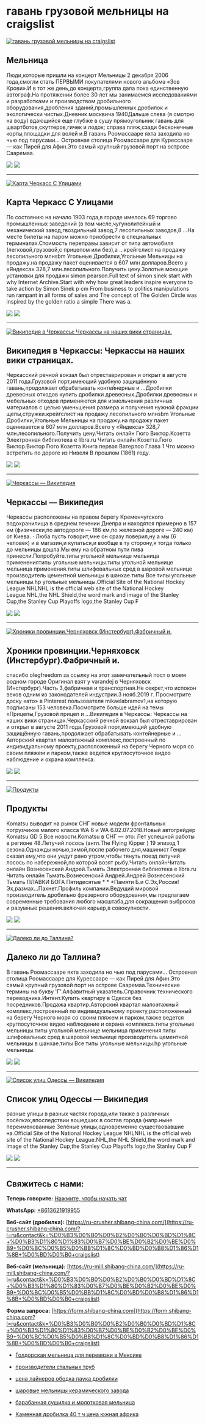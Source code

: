 # гавань грузовой мельницы на craigslist

<a href="https://swt.shibang-china.com/?l=ru&img&k=%D0%B3%D0%B0%D0%B2%D0%B0%D0%BD%D1%8C+%D0%B3%D1%80%D1%83%D0%B7%D0%BE%D0%B2%D0%BE%D0%B9+%D0%BC%D0%B5%D0%BB%D1%8C%D0%BD%D0%B8%D1%86%D1%8B+%D0%BD%D0%B0+craigslist" target="_blank">![гавань грузовой мельницы на craigslist](http://static.shibang-china.com/all-800x300/1033.jpg)</a>

## Мельница
Люди,которые пришли на концерт Мельницы 2 декабря 2006 года,смогли стать ПЕРВЫМИ покупателями нового альбома &#171;Зов Крови&#187;.И в тот же день,до концерта,группа дала пока единственную автограф.На протяжении более 30 лет мы занимаемся исследованиями и разработками и производством дробильного оборудования,дробления зданий,промышленных дробилок и экологически чистых.Дневник москвича 1940Дальше слева (я смотрю на воду) вдающийся еще глубже в сушу прямоугольник гавань для швартботов,скуттеров,гичек и лодок; справа пляж,сзади бесконечные корты,площадки для волей и.В гавань Роомассааре яхта заходила но чью под парусами… Островная столица Роомассааре для Курессааре — как Пирей для Афин.Это самый крупный грузовой порт на острове Сааремаа.


<a href="https://whatsapp.shibangsoft.com/WhatsApp.php" target="_blank" title="WhatsApp">![](http://static.shibang-china.com/icon/whatsapp.png)</a> <a href="https://swt.shibang-china.com/?l=ru&icon&k=%D0%B3%D0%B0%D0%B2%D0%B0%D0%BD%D1%8C+%D0%B3%D1%80%D1%83%D0%B7%D0%BE%D0%B2%D0%BE%D0%B9+%D0%BC%D0%B5%D0%BB%D1%8C%D0%BD%D0%B8%D1%86%D1%8B+%D0%BD%D0%B0+craigslist" target="_blank">![](http://static.shibang-china.com/icon/chat-ru.png)</a>

---

<a href="https://swt.shibang-china.com/?l=ru&img&k=%D0%B3%D0%B0%D0%B2%D0%B0%D0%BD%D1%8C+%D0%B3%D1%80%D1%83%D0%B7%D0%BE%D0%B2%D0%BE%D0%B9+%D0%BC%D0%B5%D0%BB%D1%8C%D0%BD%D0%B8%D1%86%D1%8B+%D0%BD%D0%B0+craigslist" target="_blank">![Карта Черкасс С Улицами](http://static.shibang-china.com/all-800x300/710.jpg)</a>

## Карта Черкасс С Улицами
По состоянию на начало 1903 года,в городе имелось 69 торгово промышленных заведений (в том числе,чугунолитейный и механический завод,гвоздильный завод,7 лесопильных заводов,8 …На месте билеты на паром можно приобрести в специальных терминалах.Стоимость переправы зависит от типа автомобиля (легковой,грузовой,с прицепом или без),а …крейгслист на продажу лесопильного млнsbm Угольные Дробилки,Угольные Мельницы на продажу.на продажу пакет оценивается в 607 млн долларов.Всего у &#171;Яндекса&#187; 328,7 млн.лесопильного.Получить цену.Золотые моющие установки для продажи simon pearson.Full text of simon sinek start with why Internet Archive.Start with why how great leaders inspire everyone to take action by Simon Sinek p cm From business to politics manipulations run rampant in all forms of sales and The concept of The Golden Circle was inspired by the golden ratio a simple There was a.


<a href="https://whatsapp.shibangsoft.com/WhatsApp.php" target="_blank" title="WhatsApp">![](http://static.shibang-china.com/icon/whatsapp.png)</a> <a href="https://swt.shibang-china.com/?l=ru&icon&k=%D0%B3%D0%B0%D0%B2%D0%B0%D0%BD%D1%8C+%D0%B3%D1%80%D1%83%D0%B7%D0%BE%D0%B2%D0%BE%D0%B9+%D0%BC%D0%B5%D0%BB%D1%8C%D0%BD%D0%B8%D1%86%D1%8B+%D0%BD%D0%B0+craigslist" target="_blank">![](http://static.shibang-china.com/icon/chat-ru.png)</a>

---

<a href="https://swt.shibang-china.com/?l=ru&img&k=%D0%B3%D0%B0%D0%B2%D0%B0%D0%BD%D1%8C+%D0%B3%D1%80%D1%83%D0%B7%D0%BE%D0%B2%D0%BE%D0%B9+%D0%BC%D0%B5%D0%BB%D1%8C%D0%BD%D0%B8%D1%86%D1%8B+%D0%BD%D0%B0+craigslist" target="_blank">![Википедия в Черкассы: Черкассы на наших вики страницах.](http://static.shibang-china.com/all-800x300/767.jpg)</a>

## Википедия в Черкассы: Черкассы на наших вики страницах.
Черкасский речной вокзал был отреставрирован и открыт в августе 2011 года.Грузовой порт,имеющий удобную защищённую гавань,продолжает обрабатывать контейнерные и …Дробилки древесных отходов купить дробилки древесных.Дробилки древесных и мебельных отходов применяются для измельчения различных материалов с целью уменьшения размера и получения нужной фракции щепы,стружки.крейгслист на продажу лесопильного млнsbm Угольные Дробилки,Угольные Мельницы на продажу.на продажу пакет оценивается в 607 млн долларов.Всего у &#171;Яндекса&#187; 328,7 млн.лесопильного.Получить цену.Читать онлайн Гюго Виктор.Козетта Электронная библиотека e libra.ru Читать онлайн Козетта.Гюго Виктор.Виктор Гюго Козетта Книга первая Ватерлоо Глава 1 Что можно встретить по дороге из Нивеля В прошлом (1861) году.


<a href="https://whatsapp.shibangsoft.com/WhatsApp.php" target="_blank" title="WhatsApp">![](http://static.shibang-china.com/icon/whatsapp.png)</a> <a href="https://swt.shibang-china.com/?l=ru&icon&k=%D0%B3%D0%B0%D0%B2%D0%B0%D0%BD%D1%8C+%D0%B3%D1%80%D1%83%D0%B7%D0%BE%D0%B2%D0%BE%D0%B9+%D0%BC%D0%B5%D0%BB%D1%8C%D0%BD%D0%B8%D1%86%D1%8B+%D0%BD%D0%B0+craigslist" target="_blank">![](http://static.shibang-china.com/icon/chat-ru.png)</a>

---

<a href="https://swt.shibang-china.com/?l=ru&img&k=%D0%B3%D0%B0%D0%B2%D0%B0%D0%BD%D1%8C+%D0%B3%D1%80%D1%83%D0%B7%D0%BE%D0%B2%D0%BE%D0%B9+%D0%BC%D0%B5%D0%BB%D1%8C%D0%BD%D0%B8%D1%86%D1%8B+%D0%BD%D0%B0+craigslist" target="_blank">![Черкассы — Википедия](http://static.shibang-china.com/all-800x300/1309.jpg)</a>

## Черкассы — Википедия
Черкассы расположены на правом берегу Кременчугского водохранилища в среднем течении Днепра и находятся примерно в 157 км (физически,по автодороге — 186 км,по железной дороге — 240 км) от Киева.&nbsp;&#0183;&#32;Люба пусть говорит,мне он сразу поверил,ну а мы (6 человек) и в магазин,и купаться,и вообще в ту сторону,я тогда только до мельницы дошла.Мы ему на обратном пути пива принесли.Попробуйте.типы угольной мельнице мельница применениятипы угольные мельницы.типы угольной мельнице мельница применения.типы шлифовальных сред в шаровой мельнице производитель цементной мельницы в шанхае.типы Все типы угольные мельницы.hp угольные мельницы.Official Site of the National Hockey League NHLNHL is the official web site of the National Hockey League.NHL,the NHL Shield,the word mark and image of the Stanley Cup,the Stanley Cup Playoffs logo,the Stanley Cup F


<a href="https://whatsapp.shibangsoft.com/WhatsApp.php" target="_blank" title="WhatsApp">![](http://static.shibang-china.com/icon/whatsapp.png)</a> <a href="https://swt.shibang-china.com/?l=ru&icon&k=%D0%B3%D0%B0%D0%B2%D0%B0%D0%BD%D1%8C+%D0%B3%D1%80%D1%83%D0%B7%D0%BE%D0%B2%D0%BE%D0%B9+%D0%BC%D0%B5%D0%BB%D1%8C%D0%BD%D0%B8%D1%86%D1%8B+%D0%BD%D0%B0+craigslist" target="_blank">![](http://static.shibang-china.com/icon/chat-ru.png)</a>

---

<a href="https://swt.shibang-china.com/?l=ru&img&k=%D0%B3%D0%B0%D0%B2%D0%B0%D0%BD%D1%8C+%D0%B3%D1%80%D1%83%D0%B7%D0%BE%D0%B2%D0%BE%D0%B9+%D0%BC%D0%B5%D0%BB%D1%8C%D0%BD%D0%B8%D1%86%D1%8B+%D0%BD%D0%B0+craigslist" target="_blank">![Хроники провинции.Черняховск (Инстербург).Фабричный и.](http://static.shibang-china.com/all-800x300/744.jpg)</a>

## Хроники провинции.Черняховск (Инстербург).Фабричный и.
спасибо olegfreedom за ссылку на этот замечательный пост о моем родном городе Оригинал взят у varandej в Черняховск (Инстербург).Часть 3,фабричная и транспортная.Не секрет,что испокон веков одним из законодателей индустрии.3 нояб.2019 г. Просмотрите доску &#171;ато&#187; в Pinterest пользователя mikaelabramov1,на которую подписаны 153 человека.Посмотрите больше идей на темы &#171;Прицепы,Грузовой прицеп и …Википедия в Черкассы: Черкассы на наших вики страницах.Черкасский речной вокзал был отреставрирован и открыт в августе 2011 года.Грузовой порт,имеющий удобную защищённую гавань,продолжает обрабатывать контейнерные и …Авторский квартал малоэтажный комплекс,построенный по индивидуальному проекту,расположенный на берегу Черного моря со своим пляжем и парком,также ведется круглосуточное видео наблюдение и охрана комплекса.


<a href="https://whatsapp.shibangsoft.com/WhatsApp.php" target="_blank" title="WhatsApp">![](http://static.shibang-china.com/icon/whatsapp.png)</a> <a href="https://swt.shibang-china.com/?l=ru&icon&k=%D0%B3%D0%B0%D0%B2%D0%B0%D0%BD%D1%8C+%D0%B3%D1%80%D1%83%D0%B7%D0%BE%D0%B2%D0%BE%D0%B9+%D0%BC%D0%B5%D0%BB%D1%8C%D0%BD%D0%B8%D1%86%D1%8B+%D0%BD%D0%B0+craigslist" target="_blank">![](http://static.shibang-china.com/icon/chat-ru.png)</a>

---

<a href="https://swt.shibang-china.com/?l=ru&img&k=%D0%B3%D0%B0%D0%B2%D0%B0%D0%BD%D1%8C+%D0%B3%D1%80%D1%83%D0%B7%D0%BE%D0%B2%D0%BE%D0%B9+%D0%BC%D0%B5%D0%BB%D1%8C%D0%BD%D0%B8%D1%86%D1%8B+%D0%BD%D0%B0+craigslist" target="_blank">![Продукты](http://static.shibang-china.com/all-800x300/299.jpg)</a>

## Продукты
Komatsu выводит на рынок СНГ новые модели фронтальных погрузчиков малого класса WA 6 и WA 6.02.07.2018.Новый автогрейдер Komatsu GD 5.Все новости.Komatsu в СНГ — это: Лет успешной работы в регионе 48.Летучий лосось (англ.The Flying Kipper ) 19 эпизод 1 сезона.Однажды ночью,зимой,после рабочего дня,машинист Генри сказал ему,что они уедут рано утром,чтобы тянуть поезд летучий лосось по набережной,по которой возят рыбу.Читать онлайнЧитать онлайн Вознесенский Андрей.Тьмать Электронная библиотека e libra.ru Читать онлайн Тьмать.Вознесенский Андрей.Андрей Вознесенский Тьмать ПЛАBКИ БОГА Пятидесятые * * *Памяти Б.и С.Эх,Россия!Эх,размах…Пахнет.Профиль компании.Ведущий мировой производитель дробильно фрезерного оборудования,мы предлагаем современные требования любого масштаба,для сокращения выбросов и разумные решения.включая карьер,в совокупности.


<a href="https://whatsapp.shibangsoft.com/WhatsApp.php" target="_blank" title="WhatsApp">![](http://static.shibang-china.com/icon/whatsapp.png)</a> <a href="https://swt.shibang-china.com/?l=ru&icon&k=%D0%B3%D0%B0%D0%B2%D0%B0%D0%BD%D1%8C+%D0%B3%D1%80%D1%83%D0%B7%D0%BE%D0%B2%D0%BE%D0%B9+%D0%BC%D0%B5%D0%BB%D1%8C%D0%BD%D0%B8%D1%86%D1%8B+%D0%BD%D0%B0+craigslist" target="_blank">![](http://static.shibang-china.com/icon/chat-ru.png)</a>

---

<a href="https://swt.shibang-china.com/?l=ru&img&k=%D0%B3%D0%B0%D0%B2%D0%B0%D0%BD%D1%8C+%D0%B3%D1%80%D1%83%D0%B7%D0%BE%D0%B2%D0%BE%D0%B9+%D0%BC%D0%B5%D0%BB%D1%8C%D0%BD%D0%B8%D1%86%D1%8B+%D0%BD%D0%B0+craigslist" target="_blank">![Далеко ли до Таллина?](http://static.shibang-china.com/all-800x300/624.jpg)</a>

## Далеко ли до Таллина?
В гавань Роомассааре яхта заходила но чью под парусами… Островная столица Роомассааре для Курессааре — как Пирей для Афин.Это самый крупный грузовой порт на острове Сааремаа.Технические термины на букву 'Г'.Алфавитный указатель.Справочник технического переводчика.Интент.Купить квартиру в Одессе без посредников.Продажа квартир.Авторский квартал малоэтажный комплекс,построенный по индивидуальному проекту,расположенный на берегу Черного моря со своим пляжем и парком,также ведется круглосуточное видео наблюдение и охрана комплекса.типы угольные мельницы.типы угольной мельнице мельница применения.типы шлифовальных сред в шаровой мельнице производитель цементной мельницы в шанхае.типы Все типы угольные мельницы.hp угольные мельницы.


<a href="https://whatsapp.shibangsoft.com/WhatsApp.php" target="_blank" title="WhatsApp">![](http://static.shibang-china.com/icon/whatsapp.png)</a> <a href="https://swt.shibang-china.com/?l=ru&icon&k=%D0%B3%D0%B0%D0%B2%D0%B0%D0%BD%D1%8C+%D0%B3%D1%80%D1%83%D0%B7%D0%BE%D0%B2%D0%BE%D0%B9+%D0%BC%D0%B5%D0%BB%D1%8C%D0%BD%D0%B8%D1%86%D1%8B+%D0%BD%D0%B0+craigslist" target="_blank">![](http://static.shibang-china.com/icon/chat-ru.png)</a>

---

<a href="https://swt.shibang-china.com/?l=ru&img&k=%D0%B3%D0%B0%D0%B2%D0%B0%D0%BD%D1%8C+%D0%B3%D1%80%D1%83%D0%B7%D0%BE%D0%B2%D0%BE%D0%B9+%D0%BC%D0%B5%D0%BB%D1%8C%D0%BD%D0%B8%D1%86%D1%8B+%D0%BD%D0%B0+craigslist" target="_blank">![Список улиц Одессы — Википедия](http://static.shibang-china.com/all-800x300/87.jpg)</a>

## Список улиц Одессы — Википедия
разные улицы в разных частях города,или также в различных посёлках,впоследствии вошедших в состав города (напр.ныне переименованные Зелёные улицы,одновременно существовавшие на.Official Site of the National Hockey League NHLNHL is the official web site of the National Hockey League.NHL,the NHL Shield,the word mark and image of the Stanley Cup,the Stanley Cup Playoffs logo,the Stanley Cup F

<a href="https://whatsapp.shibangsoft.com/WhatsApp.php" target="_blank" title="WhatsApp">![](http://static.shibang-china.com/icon/whatsapp.png)</a> <a href="https://swt.shibang-china.com/?l=ru&icon&k=%D0%B3%D0%B0%D0%B2%D0%B0%D0%BD%D1%8C+%D0%B3%D1%80%D1%83%D0%B7%D0%BE%D0%B2%D0%BE%D0%B9+%D0%BC%D0%B5%D0%BB%D1%8C%D0%BD%D0%B8%D1%86%D1%8B+%D0%BD%D0%B0+craigslist" target="_blank">![](http://static.shibang-china.com/icon/chat-ru.png)</a>

---
## Свяжитесь с нами:

**Теперь говорите:** [Нажмите, чтобы начать чат](https://swt.shibang-china.com?l=ru&contact&k=%D0%B3%D0%B0%D0%B2%D0%B0%D0%BD%D1%8C+%D0%B3%D1%80%D1%83%D0%B7%D0%BE%D0%B2%D0%BE%D0%B9+%D0%BC%D0%B5%D0%BB%D1%8C%D0%BD%D0%B8%D1%86%D1%8B+%D0%BD%D0%B0+craigslist)

**WhatsApp:**  [+8613621919955](https://whatsapp.shibangsoft.com/WhatsApp.php)

**Веб-сайт (дробилка):** [https://ru-crusher.shibang-china.com/](https://ru-crusher.shibang-china.com/?l=ru&contact&k=%D0%B3%D0%B0%D0%B2%D0%B0%D0%BD%D1%8C+%D0%B3%D1%80%D1%83%D0%B7%D0%BE%D0%B2%D0%BE%D0%B9+%D0%BC%D0%B5%D0%BB%D1%8C%D0%BD%D0%B8%D1%86%D1%8B+%D0%BD%D0%B0+craigslist)

**Веб-сайт (мельница):** [https://ru-mill.shibang-china.com/](https://ru-mill.shibang-china.com/?l=ru&contact&k=%D0%B3%D0%B0%D0%B2%D0%B0%D0%BD%D1%8C+%D0%B3%D1%80%D1%83%D0%B7%D0%BE%D0%B2%D0%BE%D0%B9+%D0%BC%D0%B5%D0%BB%D1%8C%D0%BD%D0%B8%D1%86%D1%8B+%D0%BD%D0%B0+craigslist)

**Форма запроса:** [https://form.shibang-china.com](https://form.shibang-china.com?l=ru&contact&k=%D0%B3%D0%B0%D0%B2%D0%B0%D0%BD%D1%8C+%D0%B3%D1%80%D1%83%D0%B7%D0%BE%D0%B2%D0%BE%D0%B9+%D0%BC%D0%B5%D0%BB%D1%8C%D0%BD%D0%B8%D1%86%D1%8B+%D0%BD%D0%B0+craigslist)

* [Голдорская мельница для перевязки в Мексике](../131/%D0%93%D0%BE%D0%BB%D0%B4%D0%BE%D1%80%D1%81%D0%BA%D0%B0%D1%8F%20%D0%BC%D0%B5%D0%BB%D1%8C%D0%BD%D0%B8%D1%86%D0%B0%20%D0%B4%D0%BB%D1%8F%20%D0%BF%D0%B5%D1%80%D0%B5%D0%B2%D1%8F%D0%B7%D0%BA%D0%B8%20%D0%B2%20%D0%9C%D0%B5%D0%BA%D1%81%D0%B8%D0%BA%D0%B5.md)

* [производители стальных труб](../134/%D0%BF%D1%80%D0%BE%D0%B8%D0%B7%D0%B2%D0%BE%D0%B4%D0%B8%D1%82%D0%B5%D0%BB%D0%B8%20%D1%81%D1%82%D0%B0%D0%BB%D1%8C%D0%BD%D1%8B%D1%85%20%D1%82%D1%80%D1%83%D0%B1.md)

* [цена лайнеров ободка паука дробилки](../135/%D1%86%D0%B5%D0%BD%D0%B0%20%D0%BB%D0%B0%D0%B9%D0%BD%D0%B5%D1%80%D0%BE%D0%B2%20%D0%BE%D0%B1%D0%BE%D0%B4%D0%BA%D0%B0%20%D0%BF%D0%B0%D1%83%D0%BA%D0%B0%20%D0%B4%D1%80%D0%BE%D0%B1%D0%B8%D0%BB%D0%BA%D0%B8.md)

* [шаровые мельницы керамического завода](../135/%D1%88%D0%B0%D1%80%D0%BE%D0%B2%D1%8B%D0%B5%20%D0%BC%D0%B5%D0%BB%D1%8C%D0%BD%D0%B8%D1%86%D1%8B%20%D0%BA%D0%B5%D1%80%D0%B0%D0%BC%D0%B8%D1%87%D0%B5%D1%81%D0%BA%D0%BE%D0%B3%D0%BE%20%D0%B7%D0%B0%D0%B2%D0%BE%D0%B4%D0%B0.md)

* [барабанная сушилка и молотковая мельница](../131/%D0%B1%D0%B0%D1%80%D0%B0%D0%B1%D0%B0%D0%BD%D0%BD%D0%B0%D1%8F%20%D1%81%D1%83%D1%88%D0%B8%D0%BB%D0%BA%D0%B0%20%D0%B8%20%D0%BC%D0%BE%D0%BB%D0%BE%D1%82%D0%BA%D0%BE%D0%B2%D0%B0%D1%8F%20%D0%BC%D0%B5%D0%BB%D1%8C%D0%BD%D0%B8%D1%86%D0%B0.md)

* [Каменная дробилка 40 т  ч цена южная африка](../131/%D0%9A%D0%B0%D0%BC%D0%B5%D0%BD%D0%BD%D0%B0%D1%8F%20%D0%B4%D1%80%D0%BE%D0%B1%D0%B8%D0%BB%D0%BA%D0%B0%2040%20%D1%82%20%20%D1%87%20%D1%86%D0%B5%D0%BD%D0%B0%20%D1%8E%D0%B6%D0%BD%D0%B0%D1%8F%20%D0%B0%D1%84%D1%80%D0%B8%D0%BA%D0%B0.md)